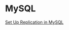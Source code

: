 # MySQL

 
[Set Up Replication in MySQL](https://www.digitalocean.com/community/tutorials/how-to-set-up-replication-in-mysql)